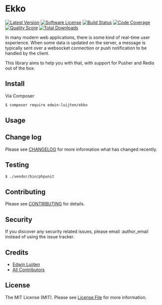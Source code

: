 # Ekko

[![Latest Version](https://img.shields.io/github/release/edwin-luijten/ekko-broadcast.svg?style=flat)](https://github.com/Edwin-Luijten/ekko-broadcast/releases)
[![Software License](https://img.shields.io/badge/license-MIT-brightgreen.svg?style=flat-square)](LICENSE.md)
[![Build Status](https://img.shields.io/travis/Edwin-Luijten/ekko-broadcast/master.svg?style=flat-square)](https://travis-ci.org/Edwin-Luijten/ekko-broadcast)
[![Code Coverage](https://img.shields.io/scrutinizer/coverage/g/Edwin-Luijten/ekko-broadcast.svg?style=flat-square)](https://scrutinizer-ci.com/g/Edwin-Luijten/ekko-broadcast/?branch=master)
[![Quality Score](https://img.shields.io/scrutinizer/g/Edwin-Luijten/ekko-broadcast.svg?style=flat-square)](https://scrutinizer-ci.com/g/Edwin-Luijten/ekko-broadcast/?branch=master)
[![Total Downloads](https://img.shields.io/packagist/dt/edwin-luijten/ekko-broadcast.svg?style=flat-square)](https://packagist.org/packages/edwin-luijten/ekko-broadcast)

In many modern web applications, there is some kind of real-time user experience.
When some data is updated on the server, a message is typically sent over a websocket connection or push notification to be handled by the client.  

This library aims to help you with that, with support for Pusher and Redis out of the box.

## Install

Via Composer

``` bash
$ composer require edwin-luijten/ekko
```

## Usage

## Change log

Please see [CHANGELOG](CHANGELOG.md) for more information what has changed recently.

## Testing

``` bash
$ ./vendor/bin/phpunit
```

## Contributing

Please see [CONTRIBUTING](CONTRIBUTING.md) for details.

## Security

If you discover any security related issues, please email :author_email instead of using the issue tracker.

## Credits

- [Edwin Luijten](https://github.com/Edwin-Luijten)
- [All Contributors](https://github.com/Edwin-Luijten/Ekki/graphs/contributors)

## License

The MIT License (MIT). Please see [License File](LICENSE.md) for more information.